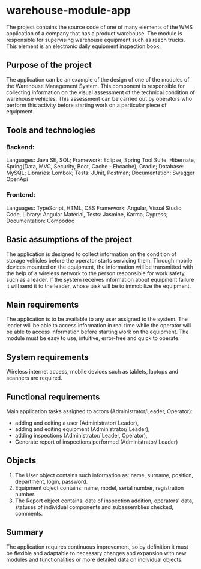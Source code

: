 # warehouse-module-app
 The project contains the source code of one of many elements of the WMS application of a company that has a product warehouse. The module is responsible for supervising warehouse equipment such as reach trucks. This element is an electronic daily equipment inspection book.

## Purpose of the project
The application can be an example of the design of one of the modules of the Warehouse Management System. This component is responsible for collecting information on the visual assessment of the technical condition of warehouse vehicles. This assessment can be carried out by operators who perform this activity before starting work on a particular piece of equipment.

## Tools and technologies
 
### Backend:
Languages: Java SE, SQL; 
Framework: Eclipse, Spring Tool Suite, Hibernate, Spring(Data, MVC, Security, Boot, Cache - Ehcache), Gradle; 
Database: MySQL; 
Libraries: Lombok; 
Tests: JUnit, Postman;
Documentation: Swagger OpenApi

### Frontend:
Languages: TypeScript, HTML, CSS
Framework: Angular, Visual Studio Code, 
Library: Angular Material, 
Tests: Jasmine, Karma, Cypress;
Documentation: Compodoc


## Basic assumptions of the project
The application is designed to collect information on the condition of storage vehicles before the operator starts servicing them. Through mobile devices mounted on the equipment, the information will be transmitted with the help of a wireless network to the person responsible for work safety, such as a leader. If the system receives information about equipment failure it will send it to the leader, whose task will be to immobilize the equipment.

## Main requirements
The application is to be available to any user assigned to the system. The leader will be able to access information in real time while the operator will be able to access information before starting work on the equipment. The module must be easy to use, intuitive, error-free and quick to operate.

## System requirements
Wireless internet access, mobile devices such as tablets, laptops and scanners are required.

## Functional requirements
Main application tasks assigned to actors (Administrator/Leader, Operator):
- adding and editing a user (Administrator/ Leader),
- adding and editing equipment (Administrator/ Leader),
- adding inspections (Administrator/ Leader, Operator),
- Generate report of inspections performed (Administrator/ Leader)

## Objects 
1. The User object contains such information as: name, surname, position, department, login, password.
2. Equipment object contains: name, model, serial number, registration number.
3. The Report object contains: date of inspection addition, operators' data, statuses of individual components and subassemblies checked, comments.

## Summary
The application requires continuous improvement, so by definition it must be flexible and adaptable to necessary changes and expansion with new modules and functionalities or more detailed data on individual objects.
